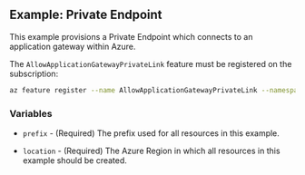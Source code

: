 ## Example: Private Endpoint

This example provisions a Private Endpoint which connects to an application gateway within Azure.

The `AllowApplicationGatewayPrivateLink` feature must be registered on the subscription:

```bash
az feature register --name AllowApplicationGatewayPrivateLink --namespace Microsoft.Network
```

### Variables

* `prefix` - (Required) The prefix used for all resources in this example.

* `location` - (Required) The Azure Region in which all resources in this example should be created.
